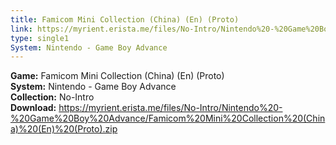 ```yaml
---
title: Famicom Mini Collection (China) (En) (Proto)
link: https://myrient.erista.me/files/No-Intro/Nintendo%20-%20Game%20Boy%20Advance/Famicom%20Mini%20Collection%20(China)%20(En)%20(Proto).zip
type: single1
System: Nintendo - Game Boy Advance
---
```

<b>Game:</b> Famicom Mini Collection (China) (En) (Proto)<br>
<b>System:</b> Nintendo - Game Boy Advance<br>
<b>Collection:</b> No-Intro<br>
<b>Download:</b> https://myrient.erista.me/files/No-Intro/Nintendo%20-%20Game%20Boy%20Advance/Famicom%20Mini%20Collection%20(China)%20(En)%20(Proto).zip